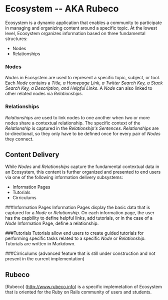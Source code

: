 # Ecosystem -- AKA Rubeco

Ecosystem is a dynamic application that enables a community to participate in managing and organizing content around a specific topic.  At the lowest level, Ecosystem organizes information based on three fundamental structures:

* Nodes
* Relationships

### Nodes
*Nodes* in Ecosystem are used to represent a specific topic, subject, or tool.  Each *Node* contains a *Title, a Homepage Link, a Twitter Search Key, a Stack Search Key, a Description, and Helpful Links*.  A *Node* can also linked to other related nodes via *Relationships*.

### Relationships
*Relationships* are used to link nodes to one another when two or more nodes share a contextual relationship.  The specific context of the *Relationship* is captured in the *Relationship's Sentences*.  *Relationships* are bi-directional, so they only have to be defined once for every pair of *Nodes* they connect.

## Content Delivery
While *Nodes* and *Relationships* capture the fundamental contextual data in an Ecosystem, this content is further organized and presented to end users via one of the following information delivery subsystems:

* Information Pages
* Tutorials
* Cirriculums

###Information Pages 
Information Pages display the basic data that is captured for a *Node* or *Relationship*.  On each information page, the user has the capbility to define helpful links, add tutorials, or in the case of a *Node* Information Page, define a relationship.

###Tutorials 
Tutorials allow end users to create guided tutorials for performing specific tasks related to a specific *Node* or *Relationship*.  Tutorials are written in Markdown.

###Cirriculums 
(advanced feature that is still under construction and not present in the current implementation)


## Rubeco
[Rubeco] (http://www.rubeco.info) is a specific implemetation of Ecosystem that is oriented for the Ruby on Rails community of users and students.
